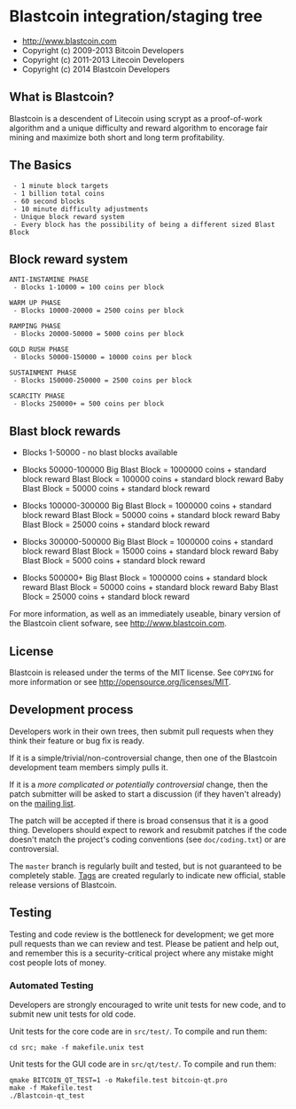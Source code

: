 Blastcoin integration/staging tree
================================

- http://www.blastcoin.com
- Copyright (c) 2009-2013 Bitcoin Developers
- Copyright (c) 2011-2013 Litecoin Developers
- Copyright (c) 2014 Blastcoin Developers

What is Blastcoin?
----------------

Blastcoin is a descendent of Litecoin using scrypt as a proof-of-work algorithm
and a unique difficulty and reward algorithm to encorage fair mining and
maximize both short and long term profitability.
 
## The Basics
```
 - 1 minute block targets
 - 1 billion total coins
 - 60 second blocks
 - 10 minute difficulty adjustments
 - Unique block reward system
 - Every block has the possibility of being a different sized Blast Block
```

## Block reward system
```
ANTI-INSTAMINE PHASE
 - Blocks 1-10000 = 100 coins per block

WARM UP PHASE
 - Blocks 10000-20000 = 2500 coins per block

RAMPING PHASE
 - Blocks 20000-50000 = 5000 coins per block

GOLD RUSH PHASE
 - Blocks 50000-150000 = 10000 coins per block

SUSTAINMENT PHASE
 - Blocks 150000-250000 = 2500 coins per block

SCARCITY PHASE
 - Blocks 250000+ = 500 coins per block
```

## Blast block rewards
- Blocks 1-50000 - no blast blocks available

- Blocks 50000-100000
 	Big Blast Block = 1000000 coins + standard block reward
    Blast Block = 100000 coins + standard block reward
    Baby Blast Block = 50000 coins + standard block reward

- Blocks 100000-300000
 	Big Blast Block = 1000000 coins + standard block reward
    Blast Block = 50000 coins + standard block reward
    Baby Blast Block = 25000 coins + standard block reward

- Blocks 300000-500000
 	Big Blast Block = 1000000 coins + standard block reward
    Blast Block = 15000 coins + standard block reward
    Baby Blast Block = 5000 coins + standard block reward

- Blocks 500000+
 	Big Blast Block = 1000000 coins + standard block reward
    Blast Block = 50000 coins + standard block reward
    Baby Blast Block = 25000 coins + standard block reward

For more information, as well as an immediately useable, binary version of
the Blastcoin client sofware, see http://www.blastcoin.com.

License
-------

Blastcoin is released under the terms of the MIT license. See `COPYING` for more
information or see http://opensource.org/licenses/MIT.

Development process
-------------------

Developers work in their own trees, then submit pull requests when they think
their feature or bug fix is ready.

If it is a simple/trivial/non-controversial change, then one of the Blastcoin
development team members simply pulls it.

If it is a *more complicated or potentially controversial* change, then the patch
submitter will be asked to start a discussion (if they haven't already) on the
[mailing list](http://sourceforge.net/mailarchive/forum.php?forum_name=bitcoin-development).

The patch will be accepted if there is broad consensus that it is a good thing.
Developers should expect to rework and resubmit patches if the code doesn't
match the project's coding conventions (see `doc/coding.txt`) or are
controversial.

The `master` branch is regularly built and tested, but is not guaranteed to be
completely stable. [Tags](https://github.com/bitcoin/bitcoin/tags) are created
regularly to indicate new official, stable release versions of Blastcoin.

Testing
-------

Testing and code review is the bottleneck for development; we get more pull
requests than we can review and test. Please be patient and help out, and
remember this is a security-critical project where any mistake might cost people
lots of money.

### Automated Testing

Developers are strongly encouraged to write unit tests for new code, and to
submit new unit tests for old code.

Unit tests for the core code are in `src/test/`. To compile and run them:

    cd src; make -f makefile.unix test

Unit tests for the GUI code are in `src/qt/test/`. To compile and run them:

    qmake BITCOIN_QT_TEST=1 -o Makefile.test bitcoin-qt.pro
    make -f Makefile.test
    ./Blastcoin-qt_test

